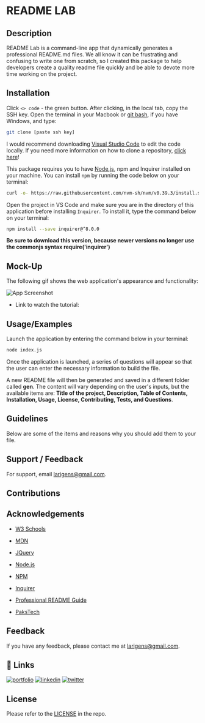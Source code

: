 # README LAB

## Description

README Lab is a command-line app that dynamically generates a professional README.md files. We all know it can be frustrating and confusing to write one from scratch, so I created this package to help developers create a quality readme file quickly and be able to devote more time working on the project.

## Installation

Click `<> code` - the green button. After clicking, in the local tab, copy the SSH key. Open the terminal in your Macbook or [git bash](https://git-scm.com/downloads), if you have Windows, and type:

```bash
git clone [paste ssh key]
```

I would recommend downloading [Visual Studio Code](https://code.visualstudio.com/download) to edit the code locally. If you need more information on how to clone a repository, [click here](https://docs.github.com/en/repositories/creating-and-managing-repositories/cloning-a-repository)!

This package requires you to have [Node.js](https://nodejs.org/en/download/), npm and Inquirer installed on your machine. You can install `npm` by running the code below on your terminal:

```bash
curl -o- https://raw.githubusercontent.com/nvm-sh/nvm/v0.39.3/install.sh | bash
```

Open the project in VS Code and make sure you are in the directory of this application before installing `Inquirer`. To install it, type the command below on your terminal:

```bash
npm install --save inquirer@^8.0.0
```

**Be sure to download this version, because newer versions no longer use the commonjs syntax require('inquirer')**

## Mock-Up

The following gif shows the web application's appearance and functionality:

![App Screenshot](./assets/images/demo.gif)

- Link to watch the tutorial: 

## Usage/Examples

Launch the application by entering the command below in your terminal:

```bash
node index.js
```

Once the application is launched, a series of questions will appear so that the user can enter the necessary information to build the file. 

A new README file will then be generated and saved in a different folder called **gen**. The content will vary depending on the user's inputs, but the available items are: **Title of the project, Description, Table of Contents, Installation, Usage, License, Contributing, Tests, and Questions**.

## Guidelines

Below are some of the items and reasons why you should add them to your file.

## Support / Feedback

For support, email larigens@gmail.com.

## Contributions

## Acknowledgements

- [W3 Schools](https://www.w3schools.com)

- [MDN](https://developer.mozilla.org/en-US/)
  
- [JQuery](https://api.jquery.com/)

- [Node.js](https://nodejs.org/en/)
  
- [NPM](https://www.npmjs.com/)
  
- [Inquirer](https://www.npmjs.com/package/inquirer)
  
- [Professional README Guide](https://coding-boot-camp.github.io/full-stack/github/professional-readme-guide)
  
- [PaksTech](https://pakstech.com/blog/inquirer-js/)

## **Feedback**

If you have any feedback, please contact me at larigens@gmail.com.

## 🔗 Links

[![portfolio](https://img.shields.io/badge/my_portfolio-000?style=for-the-badge&logo=ko-fi&logoColor=white)](https://larigens.github.io/lari-gui/)
[![linkedin](https://img.shields.io/badge/linkedin-0A66C2?style=for-the-badge&logo=linkedin&logoColor=white)](https://www.linkedin.com/in/lari-gui/)
[![twitter](https://img.shields.io/badge/twitter-1DA1F2?style=for-the-badge&logo=twitter&logoColor=white)](https://twitter.com/coffeebr_eak)

## License

Please refer to the [LICENSE](https://choosealicense.com/licenses/mit/) in the repo.
